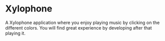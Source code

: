 # Xylophone
A Xylophone application where you enjoy playing music by clicking on the different colors. You will find great experience by developing after that playing it.

